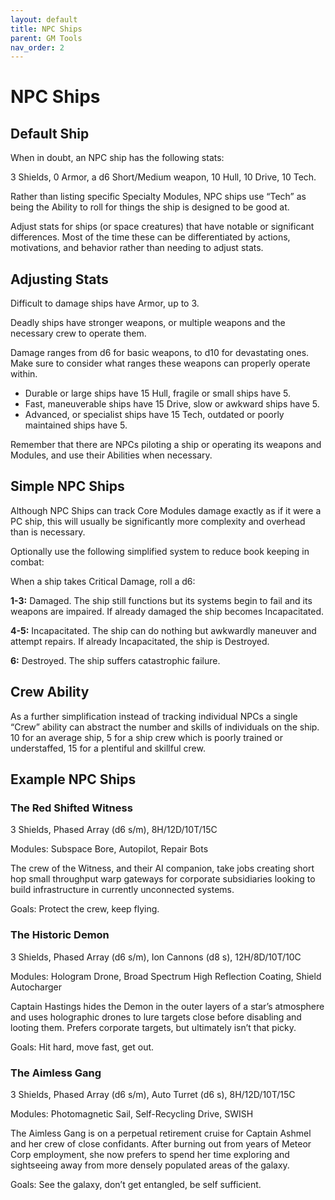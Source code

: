 ```yaml
---
layout: default
title: NPC Ships
parent: GM Tools
nav_order: 2
---
```


# NPC Ships

## Default Ship

When in doubt, an NPC ship has the following stats:

3 Shields, 0 Armor, a d6 Short/Medium weapon, 10 Hull, 10 Drive, 10 Tech.

Rather than listing specific Specialty Modules, NPC ships use “Tech” as being the Ability to roll for things the ship is designed to be good at.

Adjust stats for ships (or space creatures) that have notable or significant differences. Most of the time these can be differentiated by actions, motivations, and behavior rather than needing to adjust stats.

## Adjusting Stats

Difficult to damage ships have Armor, up to 3.

Deadly ships have stronger weapons, or multiple weapons and the necessary crew to operate them. 

Damage ranges from d6 for basic weapons, to d10 for devastating ones. Make sure to consider what ranges these weapons can properly operate within.

 * Durable or large ships have 15 Hull, fragile or small ships have 5.
 * Fast, maneuverable ships have 15 Drive, slow or awkward ships have 5.
 * Advanced, or specialist ships have 15 Tech, outdated or poorly maintained ships have 5.

Remember that there are NPCs piloting a ship or operating its weapons and Modules, and use their Abilities when necessary.

## Simple NPC Ships

Although NPC Ships can track Core Modules damage exactly as if it were a PC ship, this will usually be significantly more complexity and overhead than is necessary. 

Optionally use the following simplified system to reduce book keeping in combat:

When a ship takes Critical Damage, roll a d6:

**1-3:** Damaged. The ship still functions but its systems begin to fail and its weapons are impaired. If already damaged the ship becomes Incapacitated.

**4-5:** Incapacitated. The ship can do nothing but awkwardly maneuver and attempt repairs. If already Incapacitated, the ship is Destroyed.

**6:** Destroyed. The ship suffers catastrophic failure.

## Crew Ability

As a further simplification instead of tracking individual NPCs a single “Crew” ability can abstract the number and skills of individuals on the ship. 10 for an average ship, 5 for a ship crew which is poorly trained or understaffed, 15 for a plentiful and skillful crew.

## Example NPC Ships

### The Red Shifted Witness

3 Shields, Phased Array (d6 s/m), 8H/12D/10T/15C

Modules: Subspace Bore, Autopilot, Repair Bots

The crew of the Witness, and their AI companion, take jobs creating short hop small throughput warp gateways for corporate subsidiaries looking to build infrastructure in currently unconnected systems.

Goals: Protect the crew, keep flying.

### The Historic Demon

3 Shields, Phased Array (d6 s/m), Ion Cannons (d8 s), 12H/8D/10T/10C

Modules: Hologram Drone, Broad Spectrum High Reflection Coating, Shield Autocharger

Captain Hastings hides the Demon in the outer layers of a star’s atmosphere and uses holographic drones to lure targets close before disabling and looting them. Prefers corporate targets, but ultimately isn’t that picky.

Goals: Hit hard, move fast, get out.

### The Aimless Gang

3 Shields, Phased Array (d6 s/m),  Auto Turret (d6 s), 8H/12D/10T/15C

Modules: Photomagnetic Sail, Self-Recycling Drive, SWISH

The Aimless Gang is on a perpetual retirement cruise for Captain Ashmel and her crew of close confidants. After burning out from years of Meteor Corp employment, she now prefers to spend her time exploring and sightseeing away from more densely populated areas of the galaxy.

Goals: See the galaxy, don’t get entangled, be self sufficient.